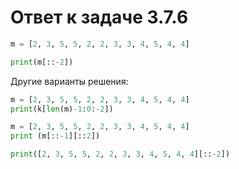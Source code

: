 # Ответ к задаче 3.7.6

```python
m = [2, 3, 5, 5, 2, 2, 3, 3, 4, 5, 4, 4]

print(m[::-2])
```

Другие варианты решения:

```python
m = [2, 3, 5, 5, 2, 2, 3, 3, 4, 5, 4, 4]
print(k[len(m)-1:0:-2])
```

```python
m = [2, 3, 5, 5, 2, 2, 3, 3, 4, 5, 4, 4]
print (m[::-1][::2])
```

```python
print([2, 3, 5, 5, 2, 2, 3, 3, 4, 5, 4, 4][::-2])
```
